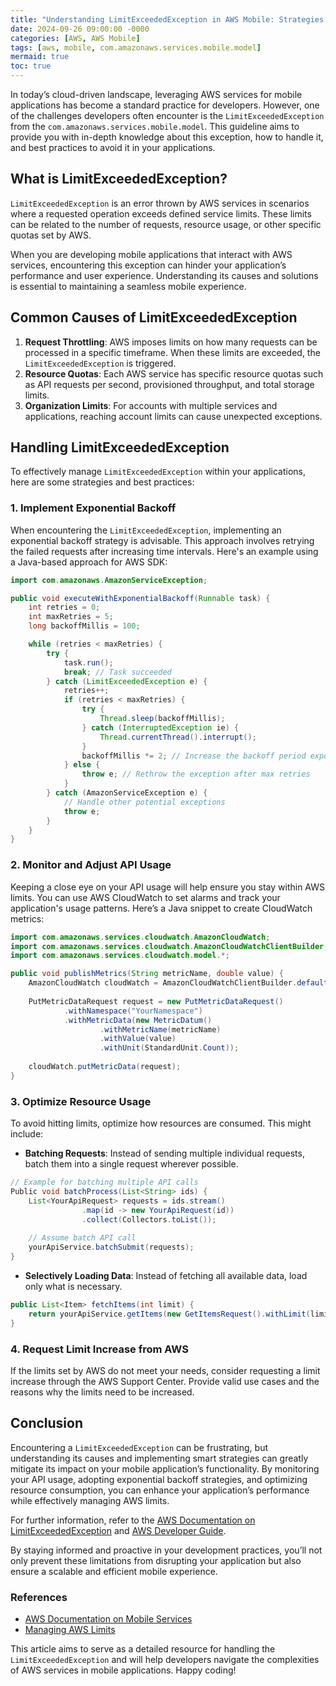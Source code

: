 ```yaml
---
title: "Understanding LimitExceededException in AWS Mobile: Strategies to Handle Limitations Effectively"
date: 2024-09-26 09:00:00 -0000
categories: [AWS, AWS Mobile]
tags: [aws, mobile, com.amazonaws.services.mobile.model]
mermaid: true
toc: true
---
```



In today’s cloud-driven landscape, leveraging AWS services for mobile applications has become a standard practice for developers. However, one of the challenges developers often encounter is the `LimitExceededException` from the `com.amazonaws.services.mobile.model`. This guideline aims to provide you with in-depth knowledge about this exception, how to handle it, and best practices to avoid it in your applications.

## What is LimitExceededException?

`LimitExceededException` is an error thrown by AWS services in scenarios where a requested operation exceeds defined service limits. These limits can be related to the number of requests, resource usage, or other specific quotas set by AWS.

When you are developing mobile applications that interact with AWS services, encountering this exception can hinder your application’s performance and user experience. Understanding its causes and solutions is essential to maintaining a seamless mobile experience.

## Common Causes of LimitExceededException

1. **Request Throttling**: AWS imposes limits on how many requests can be processed in a specific timeframe. When these limits are exceeded, the `LimitExceededException` is triggered.
2. **Resource Quotas**: Each AWS service has specific resource quotas such as API requests per second, provisioned throughput, and total storage limits.
3. **Organization Limits**: For accounts with multiple services and applications, reaching account limits can cause unexpected exceptions.

## Handling LimitExceededException

To effectively manage `LimitExceededException` within your applications, here are some strategies and best practices:

### 1. Implement Exponential Backoff

When encountering the `LimitExceededException`, implementing an exponential backoff strategy is advisable. This approach involves retrying the failed requests after increasing time intervals. Here's an example using a Java-based approach for AWS SDK:

```java
import com.amazonaws.AmazonServiceException;

public void executeWithExponentialBackoff(Runnable task) {
    int retries = 0;
    int maxRetries = 5;
    long backoffMillis = 100;

    while (retries < maxRetries) {
        try {
            task.run();
            break; // Task succeeded
        } catch (LimitExceededException e) {
            retries++;
            if (retries < maxRetries) {
                try {
                    Thread.sleep(backoffMillis);
                } catch (InterruptedException ie) {
                    Thread.currentThread().interrupt();
                }
                backoffMillis *= 2; // Increase the backoff period exponentially
            } else {
                throw e; // Rethrow the exception after max retries
            }
        } catch (AmazonServiceException e) {
            // Handle other potential exceptions
            throw e;
        }
    }
}
```

### 2. Monitor and Adjust API Usage

Keeping a close eye on your API usage will help ensure you stay within AWS limits. You can use AWS CloudWatch to set alarms and track your application's usage patterns. Here’s a Java snippet to create CloudWatch metrics:

```java
import com.amazonaws.services.cloudwatch.AmazonCloudWatch;
import com.amazonaws.services.cloudwatch.AmazonCloudWatchClientBuilder;
import com.amazonaws.services.cloudwatch.model.*;

public void publishMetrics(String metricName, double value) {
    AmazonCloudWatch cloudWatch = AmazonCloudWatchClientBuilder.defaultClient();
    
    PutMetricDataRequest request = new PutMetricDataRequest()
            .withNamespace("YourNamespace")
            .withMetricData(new MetricDatum()
                    .withMetricName(metricName)
                    .withValue(value)
                    .withUnit(StandardUnit.Count));
    
    cloudWatch.putMetricData(request);
}
```

### 3. Optimize Resource Usage

To avoid hitting limits, optimize how resources are consumed. This might include:

- **Batching Requests**: Instead of sending multiple individual requests, batch them into a single request wherever possible.
  
```java
// Example for batching multiple API calls
Public void batchProcess(List<String> ids) {
    List<YourApiRequest> requests = ids.stream()
                .map(id -> new YourApiRequest(id))
                .collect(Collectors.toList());
    
    // Assume batch API call
    yourApiService.batchSubmit(requests);
}
```

- **Selectively Loading Data**: Instead of fetching all available data, load only what is necessary.

```java
public List<Item> fetchItems(int limit) {
    return yourApiService.getItems(new GetItemsRequest().withLimit(limit));
}
```

### 4. Request Limit Increase from AWS

If the limits set by AWS do not meet your needs, consider requesting a limit increase through the AWS Support Center. Provide valid use cases and the reasons why the limits need to be increased.

## Conclusion

Encountering a `LimitExceededException` can be frustrating, but understanding its causes and implementing smart strategies can greatly mitigate its impact on your mobile application’s functionality. By monitoring your API usage, adopting exponential backoff strategies, and optimizing resource consumption, you can enhance your application’s performance while effectively managing AWS limits.

For further information, refer to the [AWS Documentation on LimitExceededException](https://docs.aws.amazon.com/mobile/latest/developerguide/mobile-limits.html) and [AWS Developer Guide](https://docs.aws.amazon.com/mobile/latest/developerguide/what-is-mobile.html).

By staying informed and proactive in your development practices, you’ll not only prevent these limitations from disrupting your application but also ensure a scalable and efficient mobile experience.

### References

- [AWS Documentation on Mobile Services](https://docs.aws.amazon.com/mobile/latest/developerguide/what-is-mobile.html)
- [Managing AWS Limits](https://aws.amazon.com/service-limits/)

This article aims to serve as a detailed resource for handling the `LimitExceededException` and will help developers navigate the complexities of AWS services in mobile applications. Happy coding!